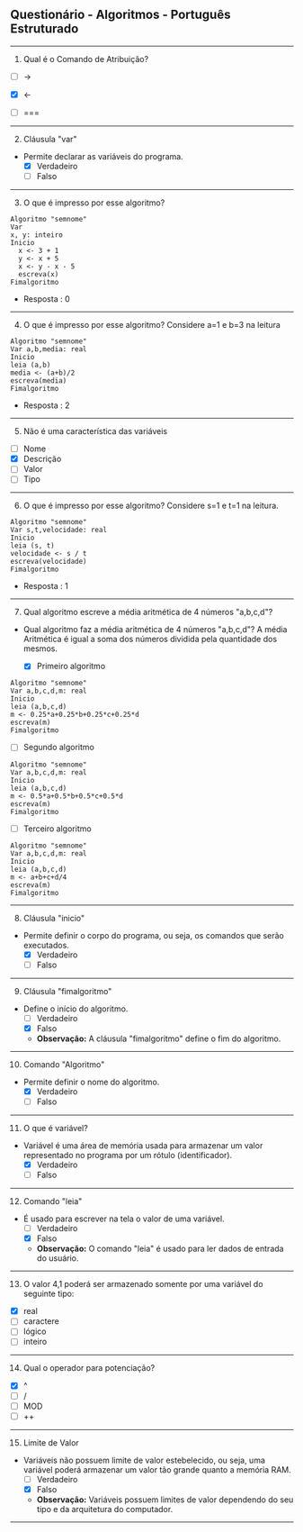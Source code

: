 ## Questionário - Algoritmos - Português Estruturado
---
1. Qual é o Comando de Atribuição?
  * [ ] ->
  * [x] <-
  * [ ] ===
    

---

2. Cláusula "var"

* Permite declarar as variáveis do programa.
    * [x] Verdadeiro
    * [ ] Falso

---

3. O que é impresso por esse algoritmo?

```
Algoritmo "semnome"
Var
x, y: inteiro
Inicio
  x <- 3 + 1
  y <- x + 5
  x <- y - x - 5
  escreva(x)
Fimalgoritmo
```
* Resposta : 0

---

4. O que é impresso por esse algoritmo? Considere a=1 e b=3 na leitura

```
Algoritmo "semnome"
Var a,b,media: real
Inicio
leia (a,b)
media <- (a+b)/2
escreva(media)
Fimalgoritmo
```
* Resposta : 2

---

5. Não é uma característica das variáveis

  * [ ] Nome
  * [x] Descrição
  * [ ] Valor
  * [ ] Tipo

---

6. O que é impresso por esse algoritmo? Considere s=1 e t=1 na leitura.

```
Algoritmo "semnome"
Var s,t,velocidade: real
Inicio
leia (s, t)
velocidade <- s / t
escreva(velocidade)
Fimalgoritmo
```
* Resposta : 1

---

7. Qual algoritmo escreve a média aritmética de 4 números "a,b,c,d"?

* Qual algoritmo faz a média aritmética de 4 números "a,b,c,d"? A média Aritmética é igual a soma dos números dividida pela quantidade dos mesmos.

  * [x] Primeiro algoritmo
 ```
Algoritmo "semnome" 
Var a,b,c,d,m: real 
Inicio 
leia (a,b,c,d) 
m <- 0.25*a+0.25*b+0.25*c+0.25*d 
escreva(m) 
Fimalgoritmo
```
  * [ ] Segundo algoritmo
```
Algoritmo "semnome" 
Var a,b,c,d,m: real 
Inicio 
leia (a,b,c,d) 
m <- 0.5*a+0.5*b+0.5*c+0.5*d 
escreva(m) 
Fimalgoritmo
```
  * [ ] Terceiro algoritmo
```
Algoritmo "semnome" 
Var a,b,c,d,m: real 
Inicio 
leia (a,b,c,d) 
m <- a+b+c+d/4 
escreva(m) 
Fimalgoritmo
```

---

8. Cláusula "inicio"

* Permite definir o corpo do programa, ou seja, os comandos que serão executados.
    * [x] Verdadeiro
    * [ ] Falso

---

9. Cláusula "fimalgoritmo"

* Define o início do algoritmo.
    * [ ] Verdadeiro
    * [x] Falso
    * **Observação:** A cláusula "fimalgoritmo" define o fim do algoritmo.
---

10. Comando "Algoritmo"

* Permite definir o nome do algoritmo.
    * [x] Verdadeiro
    * [ ] Falso

---

11. O que é variável?

* Variável é uma área de memória usada para armazenar um valor representado no programa por um rótulo (identificador).
    * [x] Verdadeiro
    * [ ] Falso

---

12. Comando "leia"

* É usado para escrever na tela o valor de uma variável.
    * [ ] Verdadeiro
    * [x] Falso
    * **Observação:** O comando "leia" é usado para ler dados de entrada do usuário.
---

13. O valor 4,1 poderá ser armazenado somente por uma variável do seguinte tipo:

  * [x] real
  * [ ] caractere
  * [ ] lógico
  * [ ] inteiro

---

14. Qual o operador para potenciação?

  * [x] ^
  * [ ] /
  * [ ] MOD
  * [ ] ++

---

15. Limite de Valor

* Variáveis não possuem limite de valor estebelecido, ou seja, uma variável poderá armazenar um valor tão grande quanto a memória RAM.
    * [ ] Verdadeiro
    * [x] Falso
    * **Observação:** Variáveis possuem limites de valor dependendo do seu tipo e da arquitetura do computador.
---
